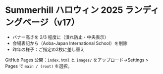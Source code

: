 # Summerhill ハロウィン 2025 ランディングページ（v17）
- バナー高さを 2/3 程度に（潰れ防止・中央表示）
- 会場表記から（Aoba-Japan International School）を削除
- 昨年の様子：ご指定の2枚に差し替え

GitHub Pages 公開：`index.html` と `images/` をアップロード→Settings > Pages で `main / (root)` を選択。
